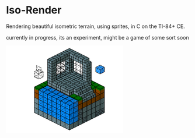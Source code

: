 # Iso-Render

Rendering beautiful isometric terrain, using sprites, in C on the TI-84+ CE.

currently in progress, its an experiment, might be a game of some sort soon

![A Screenshot](https://raw.githubusercontent.com/Michael2-3B/Iso-Render/master/screenshots/render021.png)
